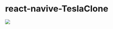 # react-navive-TeslaClone

<p float="left">
<img src="https://github.com/Jay611/project-result-images/blob/main/TeslaClone/result_image.JPG">
</p>
